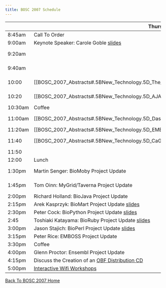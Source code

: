 ```yaml
---
title: BOSC 2007 Schedule
---
```


|         | Thursday July 19th                                                                                                                                                                                                                                                                   | Friday July 20th                                                                                                                                                                                                                                                                                                                                        |
|---------|--------------------------------------------------------------------------------------------------------------------------------------------------------------------------------------------------------------------------------------------------------------------------------------|---------------------------------------------------------------------------------------------------------------------------------------------------------------------------------------------------------------------------------------------------------------------------------------------------------------------------------------------------------|
| 8:45am  | Call To Order                                                                                                                                                                                                                                                                        | Call To Order                                                                                                                                                                                                                                                                                                                                           |
| 9:00am  | Keynote Speaker: Carole Goble [slides](http://www.slideshare.net/dullhunk/the-seven-deadly-sins-of-bioinformatics)                                                                                                                                                                   | \[\[BOSC\_2007\_Abstracts\#.5BOS\_Software.5D\_The\_ONDEX\_Data\_Integration\_Framework | \[OS Software\] Jan Taubert: The ONDEX Data Integration Framework\]\] \[ <http://www.slideshare.net/bosc/the-ondex-data-integration-framework> slides\]                                                                                                       |
| 9:20am  |                                                                                                                                                                                                                                                                                      | \[\[BOSC\_2007\_Abstracts\#.5BOS\_Software.5D\_CGEMS:\_An\_Open-Source\_caIntegrator\_Application\_to\_support\_Whole\_Genome\_Association\_Studies | \[OS Software\] Subhashree Madhavan: CGEMS: An Open-Source caIntegrator Application to support Whole Genome Association Studies\]\]                                                               |
| 9:40am  |                                                                                                                                                                                                                                                                                      | \[\[BOSC\_2007\_Abstracts\#.5BOS\_Software.5D\_Modware:\_An\_Object-Oriented\_Perl\_Interface\_to\_the\_Chado\_Schema | \[OS Software\] Eric Just: Modware: An Object-Oriented Perl Interface to the Chado Schema\]\] [slides](http://www.slideshare.net/bosc/modware)                                                                                  |
| 10:00   | \[\[BOSC\_2007\_Abstracts\#.5BNew\_Technology.5D\_The\_Galaxy\_Framework\_for\_Computational\_Biology\_Tool\_Integration | \[New Technology\] James Taylor: The Galaxy Framework for Computational Biology Tool Integration\]\] [slides](http://www.slideshare.net/bosc/galaxy)      | \[\[BOSC\_2007\_Abstracts\#.5BOS\_Software.5D\_XRATE:\_Scheme-y\_trees.2C\_phylo-HMMs\_and\_phylo-grammars | \[OS Software\] Ian Holmes: XRATE: Scheme-y trees, phylo-HMMs and phylo-grammars\]\]                                                                                                                                                       |
| 10:20   | \[\[BOSC\_2007\_Abstracts\#.5BNew\_Technology.5D\_AJAX\_GBrowse:\_Community\_Genome\_Annotation\_Made\_Easy | \[New Technology\] Mitch Skinner: AJAX GBrowse: Community Genome Annotation Made Easy\]\] [slides](http://genome.biowiki.org/info/BOSC_2007/slides.html)               | \[\[BOSC\_2007\_Abstracts\#.5BOS\_Software.5D\_E-Cell\_3D:\_3-Dimensional\_Visualization\_Front-End\_for\_E-Cell\_Simulation\_Environment | \[OS Software\] Kazuharu Arakawa: E-Cell 3D: 3-Dimensional Visualization Front-End for E-Cell Simulation Environment\]\]                                                                                    |
| 10:30am | Coffee                                                                                                                                                                                                                                                                               | Coffee                                                                                                                                                                                                                                                                                                                                                  |
| 11:00am | \[\[BOSC\_2007\_Abstracts\#.5BNew\_Technology.5D\_Dasty2:\_A\_Web\_Client\_for\_Visualizing\_Protein\_Sequence\_Features | \[New Technology\] Rafael C. Jimenez: Dasty2: A Web Client for Visualizing Protein Sequence Features\]\] [slides](http://www.slideshare.net/bosc/dastyt2) | \[\[BOSC\_2007\_Abstracts\#.5BOS\_Software.5D\_XMLPipeDB:\_A\_Reusable.2C\_Open\_Source\_Tool\_Chain\_for\_Building\_Relational\_Databases\_from\_XML\_Sources | \[OS Software\] Kam Dahlquist: XMLPipeDB: A Reusable, Open Source Tool Chain for Building Relational Databases from XML Sources\]\] [slides](http://www.slideshare.net/bosc/xmlpipedb) |
| 11:20am | \[\[BOSC\_2007\_Abstracts\#.5BNew\_Technology.5D\_EMBRACE\_Web\_Services | \[New Technology\] Taavi Hupponen: EMBRACE Web Services\]\] [slides](http://www.slideshare.net/bosc/embrace-web-services)                                                                                 | \[\[BOSC\_2007\_Abstracts\#.5BSoftware\_Design\_And\_Engineering.5D\_An\_Open\_Source\_Framework\_for\_Teaching\_Bioinformatics | \[Software Design And Engineering\] Kam Dahlquist: An Open Source Framework for Teaching Bioinformatics\]\] [slides](http://www.slideshare.net/bosc/an-open-source-framework-for-teaching-bioinformatics)             |
| 11:40   | \[\[BOSC\_2007\_Abstracts\#.5BNew\_Technology.5D\_CaGrid\_Cancer\_Biomedical\_Informatics\_Grid | \[New Technology\] Krishnakant Shanbhag: CaGrid Cancer Biomedical Informatics Grid\]\] [slides](http://www.slideshare.net/bosc/cagrid-10-service-infrastructure)                   | \[\[BOSC\_2007\_Abstracts\#.5BSoftware\_Design\_And\_Engineering.5D\_Tools\_to\_Facilitate\_Large\_Scale\_Comparative\_Genomic\_Analysis | \[Software Design And Engineering\] James Taylor: Tools to Facilitate Large Scale Comparative Genomic Analysis\]\] <http://www.slideshare.net/bosc/software-engineering> slides\]                            |
| 11:50   |                                                                                                                                                                                                                                                                                      |                                                                                                                                                                                                                                                                                                                                                         |
| 12:00   | Lunch                                                                                                                                                                                                                                                                                | Lunch                                                                                                                                                                                                                                                                                                                                                   |
| 1:30pm  | Martin Senger: BioMoby Project Update                                                                                                                                                                                                                                                | \[Lightning Talk\] Eric Jain: beta.uniprot.org -- Another Piece of Life Sciences Infrastructure Built on Open Source Software                                                                                                                                                                                                                           |
| 1:45pm  | Tom Oinn: MyGrid/Taverna Project Update                                                                                                                                                                                                                                              | \[Lightning Talk\] Toshiaki Katayama -- Introduction of the Japanese Open Bio\* community [slides](http://open-bio.jp/archive/20070720_BOSC/BOSC2007-OBJ.pdf)                                                                                                                                                                                           |
| 2:00pm  | Richard Holland: BioJava Project Update                                                                                                                                                                                                                                              | \[Lightning Talk\] Kazuharu Arakawa -- G-Language Project                                                                                                                                                                                                                                                                                               |
| 2:15pm  | Arek Kasprzyk: BioMart Project Update [slides](http://www.slideshare.net/bosc/biomart-update)                                                                                                                                                                                        | \[Lightning Talk\] Henrik Abelsson: Mitrion-C Accellerated NCBI Blast Application                                                                                                                                                                                                                                                                       |
| 2:30pm  | Peter Cock: BioPython Project Update [slides](http://www.slideshare.net/bosc/biopython)                                                                                                                                                                                              | \[Lightning Talk\] Shawn Houston: The Compute Portal Project                                                                                                                                                                                                                                                                                            |
| 2:45    | Toshiaki Katayama: BioRuby Project Update [slides](http://bioruby.org/archive/doc/BR070719-bosc.pdf)                                                                                                                                                                                 | [ Interactive Wifi Workshops](BOSC_2007_Wifi_Workshops "wikilink")                                                                                                                                                                                                                                                                                      |
| 3:00pm  | Jason Stajich: BioPerl Project Update [slides](http://www.slideshare.net/bosc/bioperl-project-update)                                                                                                                                                                                | [ Interactive Wifi Workshops](BOSC_2007_Wifi_Workshops "wikilink")                                                                                                                                                                                                                                                                                      |
| 3:15pm  | Peter Rice: EMBOSS Project Update                                                                                                                                                                                                                                                    | [ Interactive Wifi Workshops](BOSC_2007_Wifi_Workshops "wikilink")                                                                                                                                                                                                                                                                                      |
| 3:30pm  | Coffee                                                                                                                                                                                                                                                                               | Coffee                                                                                                                                                                                                                                                                                                                                                  |
| 4:00pm  | Glenn Proctor: Ensembl Project Update                                                                                                                                                                                                                                                | [ Interactive Wifi Workshops](BOSC_2007_Wifi_Workshops "wikilink")                                                                                                                                                                                                                                                                                      |
| 4:15pm  | Discuss the Creation of an [ OBF Distribution CD](BOSC/liveCD "wikilink")                                                                                                                                                                                                            | [ Interactive Wifi Workshops](BOSC_2007_Wifi_Workshops "wikilink")                                                                                                                                                                                                                                                                                      |
| 5:00pm  | [ Interactive Wifi Workshops](BOSC_2007_Wifi_Workshops "wikilink")                                                                                                                                                                                                                   | [ Interactive Wifi Workshops](BOSC_2007_Wifi_Workshops "wikilink")                                                                                                                                                                                                                                                                                      |

  
[ Back To BOSC 2007 Home](BOSC_2007 "wikilink")
